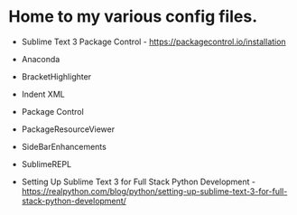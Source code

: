 # Home to my various config files.

* Sublime Text 3 Package Control - https://packagecontrol.io/installation  

* Anaconda
* BracketHighlighter
* Indent XML
* Package Control
* PackageResourceViewer
* SideBarEnhancements
* SublimeREPL

* Setting Up Sublime Text 3 for Full Stack Python Development - https://realpython.com/blog/python/setting-up-sublime-text-3-for-full-stack-python-development/
